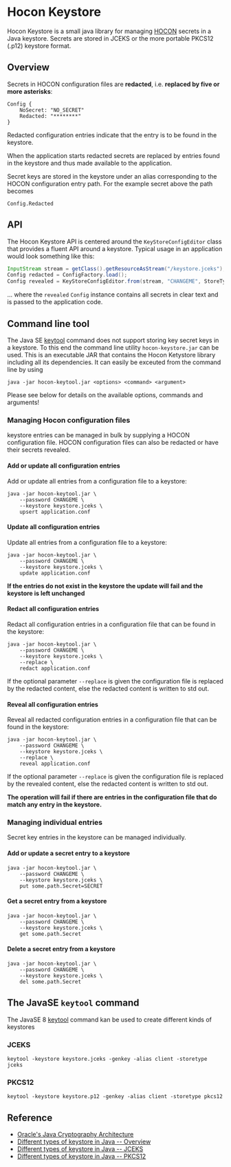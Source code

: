 # Hocon Keystore
Hocon Keystore is a small java library for managing 
[HOCON](https://github.com/typesafehub/config) secrets in a Java keystore. Secrets are 
stored in JCEKS or the more portable PKCS12 (.p12) keystore format.

## Overview
Secrets in HOCON configuration files are **redacted**, i.e. **replaced by five 
or more asterisks**:

````
Config {
    NoSecret: "NO_SECRET"
    Redacted: "********"
}
````

Redacted configuration entries indicate that the entry is to be found in the keystore.

When the application starts redacted secrets are replaced by entries found in the 
keystore and thus made available to the application.

Secret keys are stored in the keystore under an alias corresponding to the 
HOCON configuration entry path. For the example secret above the path becomes

````
Config.Redacted
````

## API
The Hocon Keystore API is centered around the `KeyStoreConfigEditor` class that provides
a fluent API around a keystore. Typical usage in an application would look something
like this:

````java
InputStream stream = getClass().getResourceAsStream("/keystore.jceks");
Config redacted = ConfigFactory.load();
Config revealed = KeyStoreConfigEditor.from(stream, "CHANGEME", StoreType.JCEKS).reveal(config);

````
... where the `revealed` `Config` instance contains all secrets in clear text and is passed to the application code.

## Command line tool

The Java SE [keytool](https://docs.oracle.com/javase/8/docs/technotes/tools/unix/keytool.html)
command does not support storing key secret keys in a keystore. To this end the 
command line utility `hocon-keystore.jar` can be used. This is an executable JAR that contains 
the Hocon Ketystore library including all its dependencies. It can easily be exceuted from the 
command line by using 

````
java -jar hocon-keytool.jar <options> <command> <argument>
````

Please see below for details on the available options, commands and arguments!

### Managing Hocon configuration files
keystore entries can be managed in bulk by supplying a HOCON configuration file. HOCON 
configuration files can also be redacted or have their secrets revealed.
 
#### Add or update all configuration entries
Add or update all entries from a configuration file to a keystore:
````
java -jar hocon-keytool.jar \ 
    --password CHANGEME \
    --keystore keystore.jceks \
    upsert application.conf
````
#### Update all configuration entries
Update all entries from a configuration file to a keystore:
````
java -jar hocon-keytool.jar \ 
    --password CHANGEME \
    --keystore keystore.jceks \
    update application.conf
````

**If the entries do not exist in the keystore the update will fail 
and the keystore is left unchanged**

#### Redact all configuration entries
Redact all configuration entries in a configuration file that can be found 
in the keystore:
````
java -jar hocon-keytool.jar \ 
    --password CHANGEME \
    --keystore keystore.jceks \
    --replace \
    redact application.conf
````
If the optional parameter `--replace` is given the 
configuration file is replaced by the redacted content, else the redacted
content is written to std out.

#### Reveal all configuration entries
Reveal all redacted configuration entries in a configuration file that 
can be found in the keystore:
````
java -jar hocon-keytool.jar \ 
    --password CHANGEME \
    --keystore keystore.jceks \
    --replace \
    reveal application.conf
````

If the optional parameter `--replace` is given the 
configuration file is replaced by the revealed content, else the redacted
content is written to std out.

**The operation will fail if there are entries in the configuration file that do 
 match any entry in the keystore.**
 
### Managing individual entries
Secret key entries in the keystore can be managed individually. 

#### Add or update a secret entry to a keystore
````
java -jar hocon-keytool.jar \ 
    --password CHANGEME \
    --keystore keystore.jceks \
    put some.path.Secret=SECRET
````

#### Get a secret entry from a keystore
````
java -jar hocon-keytool.jar \ 
    --password CHANGEME \
    --keystore keystore.jceks \
    get some.path.Secret
````

#### Delete a secret entry from a keystore
````
java -jar hocon-keytool.jar \ 
    --password CHANGEME \
    --keystore keystore.jceks \
    del some.path.Secret
````


## The JavaSE `keytool` command
The JavaSE 8 [keytool](https://docs.oracle.com/javase/8/docs/technotes/tools/unix/keytool.html)
command kan be used to create different kinds of keystores 

### JCEKS
````
keytool -keystore keystore.jceks -genkey -alias client -storetype jceks
````
### PKCS12
````
keytool -keystore keystore.p12 -genkey -alias client -storetype pkcs12
````

## Reference
* [Oracle's Java Cryptography Architecture ](http://docs.oracle.com/javase/7/docs/technotes/guides/security/StandardNames.html#KeyStore)
* [Different types of keystore in Java -- Overview](http://www.pixelstech.net/article/1408345768-Different-types-of-keystore-in-Java----Overview)
* [Different types of keystore in Java -- JCEKS](http://www.pixelstech.net/article/1420439432-Different-types-of-keystore-in-Java----JCEKS)
* [Different types of keystore in Java -- PKCS12](http://www.pixelstech.net/article/1420427307-Different-types-of-keystore-in-Java----PKCS12)
